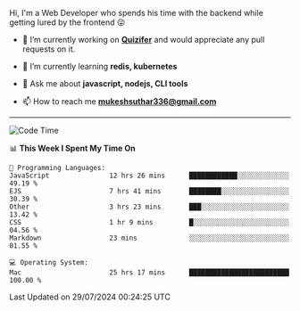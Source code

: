 Hi, I'm a Web Developer who spends his time with the backend while getting lured by the frontend 😜

- 🔭 I’m currently working on **[Quizifer](https://github.com/SutharMukesh/Quizifer/)** and would appreciate any pull requests on it.

- 🌱 I’m currently learning **redis, kubernetes**

- 💬 Ask me about **javascript, nodejs, CLI tools**

- 📫 How to reach me **mukeshsuthar336@gmail.com**

---
<!--START_SECTION:waka-->
![Code Time](http://img.shields.io/badge/Code%20Time-3%2C069%20hrs%2021%20mins-blue)

📊 **This Week I Spent My Time On** 

```text
💬 Programming Languages: 
JavaScript               12 hrs 26 mins      ████████████░░░░░░░░░░░░░   49.19 % 
EJS                      7 hrs 41 mins       ████████░░░░░░░░░░░░░░░░░   30.39 % 
Other                    3 hrs 23 mins       ███░░░░░░░░░░░░░░░░░░░░░░   13.42 % 
CSS                      1 hr 9 mins         █░░░░░░░░░░░░░░░░░░░░░░░░   04.56 % 
Markdown                 23 mins             ░░░░░░░░░░░░░░░░░░░░░░░░░   01.55 % 

💻 Operating System: 
Mac                      25 hrs 17 mins      █████████████████████████   100.00 % 
```


 Last Updated on 29/07/2024 00:24:25 UTC
<!--END_SECTION:waka-->
